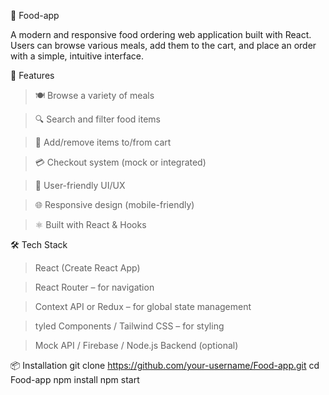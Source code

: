 🍔 Food-app

A modern and responsive food ordering web application built with React. Users can browse various meals, add them to the cart, and place an order with a simple, intuitive interface.

🚀 Features

> 🍽️ Browse a variety of meals

> 🔍 Search and filter food items

> 🛒 Add/remove items to/from cart

> 💳 Checkout system (mock or integrated)

> 💬 User-friendly UI/UX

> 🌐 Responsive design (mobile-friendly)

> ⚛️ Built with React & Hooks

🛠️ Tech Stack

> React (Create React App)

> React Router – for navigation

> Context API or Redux – for global state management

> tyled Components / Tailwind CSS – for styling

> Mock API / Firebase / Node.js Backend (optional)

📦 Installation
git clone https://github.com/your-username/Food-app.git
cd Food-app
npm install
npm start
